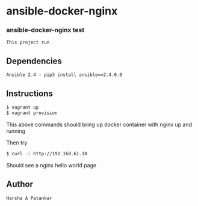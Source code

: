 # ansible-docker-nginx
### ansible-docker-nginx test
	This project run


## Dependencies
    Ansible 2.4 - pip3 install ansible==2.4.0.0

## Instructions
```bash
$ vagrant up
$ vagrant provision
```
This above commands should bring up docker container with nginx up and running

Then try 
```bash
$ curl -i http://192.168.61.10
```
Should see a nginx hello world page

## Author
	Harsha A Patankar



